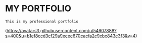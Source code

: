 # MY PORTFOLIO

    This is my professional portfolio

(https://avatars3.githubusercontent.com/u/54607888?s=400&u=b1ef8ccd3cf29a9ecec670cacfa2c9cbc843c3f3&v=4)
